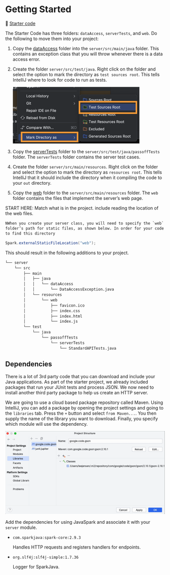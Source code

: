 # Getting Started

📁 [Starter code](starter-code)

The Starter Code has three folders: `dataAccess`, `serverTests`, and `web`. Do the following to move them into your project:

1. Copy the [dataAccess](starter-code/dataAccess/) folder into the `server/src/main/java` folder. This contains an exception class that you will throw whenever there is a data access error.
1. Create the folder `server/src/test/java`. Right click on the folder and select the option to mark the directory as `test sources root`. This tells IntelliJ where to look for code to run as tests.

   ![mark test root](mark-test-root.png)

1. Copy the [serverTests](starter-code/serverTests/) folder to the `server/src/test/java/passoffTests` folder. The `serverTests` folder contains the server test cases.
1. Create the folder `server/src/main/resources`. Right click on the folder and select the option to mark the directory as `resources root`. This tells IntelliJ that it should include the directory when it compiling the code to your `out` directory.
1. Copy the [web](starter-code/web/) folder to the `server/src/main/resources` folder. The `web` folder contains the files that implement the server’s web page.

START HERE: Match what is in the project. include reading the location of the web files.

    NWhen you create your server class, you will need to specify the `web` folder’s path for static files, as shown below. In order for your code to find this directory

```java
Spark.externalStaticFileLocation("web");
```

This should result in the following additions to your project.

```txt
└── server
    └── src
        ├── main
        │   ├── java
        │   │   └── dataAccess
        │   │       └── DataAccessException.java
        │   └── resources
        │       └── web
        │           ├── favicon.ico
        │           ├── index.css
        │           ├── index.html
        │           └── index.js
        └── test
            └── java
                └── passoffTests
                    └── serverTests
                        └── StandardAPITests.java
```

## Dependencies

There is a lot of 3rd party code that you can download and include your Java applications. As part of the starter project, we already included packages that run your JUnit tests and process JSON. We now need to install another third party package to help us create an HTTP server.

We are going to use a cloud based package repository called Maven. Using IntelliJ, you can add a package by opening the project settings and going to the `libraries` tab. Press the `+` button and select `from Maven...`. You then supply the name of the library you want to download. Finally, you specify which module will use the dependency.

![Install dependency](install-dependency.gif)

Add the dependencies for using JavaSpark and associate it with your `server` module.

- `com.sparkjava:spark-core:2.9.3`

  Handles HTTP requests and registers handlers for endpoints.

- `org.slf4j:slf4j-simple:1.7.36`

  Logger for SparkJava.
